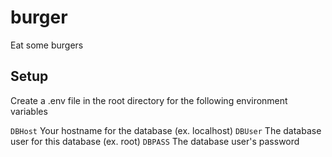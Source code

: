 # burger

Eat some burgers

## Setup

Create a .env file in the root directory for the following environment variables

`DBHost` Your hostname for the database (ex. localhost)
`DBUser` The database user for this database (ex. root)
`DBPASS` The database user's password
